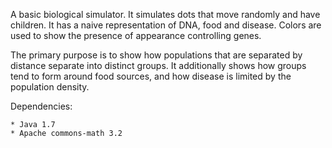 A basic biological simulator. It simulates dots that move randomly and have children.
It has a naive representation of DNA, food and disease.
Colors are used to show the presence of appearance controlling genes.

The primary purpose is to show how populations that are separated by distance separate into distinct groups.
It additionally shows how groups tend to form around food sources, and how disease is limited by the population density.

Dependencies:

	* Java 1.7
	* Apache commons-math 3.2

